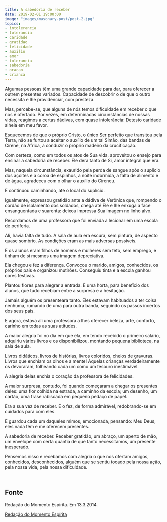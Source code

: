 ```yaml
---
title: A sabedoria de receber
date: 2019-02-01 19:00:00
image: "images/masonary-post/post-2.jpg"
topics: 
- intolerancia
- tolerancia
- caridade
- gratidao
- felicidade
- auxilio
- amor
- tolerancia
- sabedoria
- oracao
- crianca
---
```



Algumas pessoas têm uma grande capacidade para dar, para oferecer a outrem
presentes variados. Capacidade de descobrir o de que o outro necessita e lhe
providenciar, com presteza.

Mas, percebe-se, que alguns de nós temos dificuldade em receber o que nos é
ofertado. Por vezes, em determinadas circunstâncias de nossas vidas, reagimos a
certas dádivas, com quase intolerância: Detesto caridade alheia em meu favor.

Esquecemos de que o próprio Cristo, o único Ser perfeito que transitou pela
Terra, não se furtou a aceitar o auxílio de um tal Simão, das bandas de Cirene,
na Àfrica, a conduzir o próprio madeiro da crucificação.

Com certeza, como em todos os atos de Sua vida, aproveitou o ensejo para
ensinar a sabedoria de receber. Ele dera tanto de Si, amor integral que era.

Mas, naquela circunstância, exaurido pela perda de sangue após o suplício dos
açoites e a coroa de espinhos, a noite indormida, a falta de alimento e de
água, agradeceu com o olhar o auxílio do Cireneu.

E continuou caminhando, até o local do suplício.

Igualmente, expressou gratidão ante a dádiva de Verônica que, rompendo o cordão
de isolamento dos soldados, chega até Ele e lhe enxuga a face ensanguentada e
suarenta: deixou impressa Sua imagem no linho alvo.

Recordamos de uma professora que foi enviada a lecionar em uma escola de
periferia.

Ali, havia falta de tudo. A sala de aula era escura, sem pintura, de aspecto
quase sombrio. As condições eram as mais adversas possíveis.

E os alunos eram filhos de homens e mulheres sem teto, sem emprego, e tinham de
si mesmos uma imagem depreciativa.

Ela chegou e fez a diferença. Convocou o marido, amigos, conhecidos, os
próprios pais e organizou mutirões. Conseguiu tinta e a escola ganhou cores
festivas.

Plantou flores para alegrar a entrada. E uma horta, para benefício dos alunos,
que tudo recebiam entre a surpresa e a hesitação.

Jamais alguém os presenteara tanto. Eles estavam habituados a ter coisa
nenhuma, rumando de uma para outra banda, seguindo os passos incertos dos seus
pais.

E agora, estava ali uma professora a lhes oferecer beleza, arte, conforto,
carinho em todas as suas atitudes.

A maior alegria foi no dia em que ela, em tendo recebido o primeiro salário,
adquiriu vários livros e os disponibilizou, montando pequena biblioteca, na
sala de aula.

Livros didáticos, livros de histórias, livros coloridos, cheios de gravuras.
Livros que enchiam os olhos e a mente! Aquelas crianças verdadeiramente os
devoraram, folheando cada um como um tesouro inestimável.

A alegria delas enchia o coração da professora de felicidades.

A maior surpresa, contudo, foi quando começaram a chegar os presentes deles:
uma flor colhida na estrada, a caminho da escola; um desenho, um cartão, uma
frase rabiscada em pequeno pedaço de papel.

Era a sua vez de receber. E o fez, de forma admirável, redobrando-se em
cuidados para com eles.

E guardou cada um daqueles mimos, emocionada, pensando: Meu Deus, eles nada têm
e me oferecem presentes.

A sabedoria de receber. Receber gratidão, um abraço, um aperto de mão, um
envelope com certa quantia de que tanto necessitamos, um presente inesperado.

Pensemos nisso e recebamos com alegria o que nos ofertam amigos, conhecidos,
desconhecidos, alguém que se sentiu tocado pela nossa ação, pela nossa vida,
pela nossa dificuldade.

 

## Fonte
Redação do Momento Espírita.
Em 13.3.2014.

[Redação do Momento Espírita](http://www.momento.com.br/pt/ler_texto.php?id=4068)
